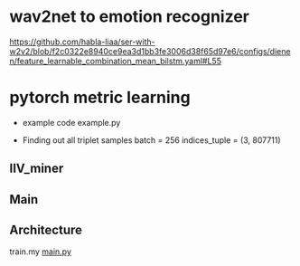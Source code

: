 # wav2net to emotion recognizer
https://github.com/habla-liaa/ser-with-w2v2/blob/f2c0322e8940ce9ea3d1bb3fe3006d38f65d97e6/configs/dienen/feature_learnable_combination_mean_bilstm.yaml#L55
 
# pytorch metric learning
- example code
example.py

- Finding out all triplet samples
batch = 256
indices_tuple = (3, 807711)


## IIV_miner

## Main

## Architecture


train.my
[main.py](../main.py)

